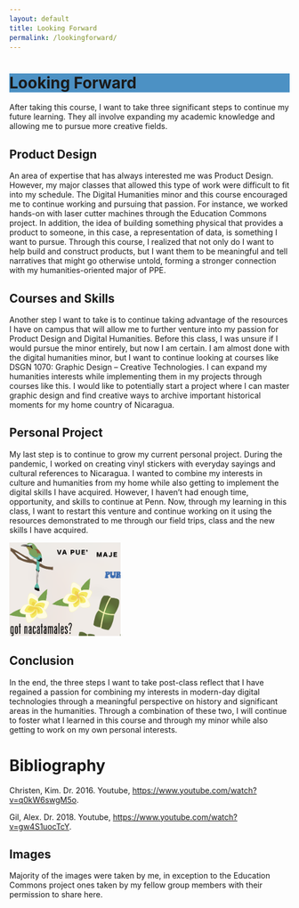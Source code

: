 ```yaml
---
layout: default
title: Looking Forward
permalink: /lookingforward/
---
```


<h1 style="background-color:rgb(76,145,196);">Looking Forward</h1>
After taking this course, I want to take three significant steps to continue my future learning. They all involve expanding my academic knowledge and allowing me to pursue more creative fields.


## Product Design
An area of expertise that has always interested me was Product Design. However, my major classes that allowed this type of work were difficult to fit into my schedule. The Digital Humanities minor and this course encouraged me to continue working and pursuing that passion. For instance, we worked hands-on with laser cutter machines through the Education Commons project. In addition, the idea of building something physical that provides a product to someone, in this case, a representation of data, is something I want to pursue. Through this course, I realized that not only do I want to help build and construct products, but I want them to be meaningful and tell narratives that might go otherwise untold, forming a stronger connection with my humanities-oriented major of PPE. 


## Courses and Skills
Another step I want to take is to continue taking advantage of the resources I have on campus that will allow me to further venture into my passion for Product Design and Digital Humanities. Before this class, I was unsure if I would pursue the minor entirely, but now I am certain. I am almost done with the digital humanities minor, but I want to continue looking at courses like DSGN 1070: Graphic Design – Creative Technologies. I can expand my humanities interests while implementing them in my projects through courses like this. I would like to potentially start a project where I can master graphic design and find creative ways to archive important historical moments for my home country of Nicaragua. 


## Personal Project
My last step is to continue to grow my current personal project. During the pandemic, I worked on creating vinyl stickers with everyday sayings and cultural references to Nicaragua. I wanted to combine my interests in culture and humanities from my home while also getting to implement the digital skills I have acquired. However, I haven’t had enough time, opportunity, and skills to continue at Penn. Now, through my learning in this class, I want to restart this venture and continue working on it using the resources demonstrated to me through our field trips, class and the new skills I have acquired. 


<img src="/assets/img/stickers.jpg" width="200" height="168">


## Conclusion
In the end, the three steps I want to take post-class reflect that I have regained a passion for combining my interests in modern-day digital technologies through a meaningful perspective on history and significant areas in the humanities. Through a combination of these two, I will continue to foster what I learned in this course and through my minor while also getting to work on my own personal interests.

# Bibliography
Christen, Kim. Dr. 2016. Youtube, https://www.youtube.com/watch?v=q0kW6swgM5o.

Gil, Alex. Dr. 2018. Youtube, https://www.youtube.com/watch?v=gw4S1uocTcY.

## Images
Majority of the images were taken by me, in exception to the Education Commons project ones taken by my fellow group members with their permission to share here. 

